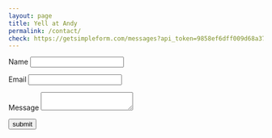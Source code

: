 ```yaml
---
layout: page
title: Yell at Andy
permalink: /contact/
check: https://getsimpleform.com/messages?api_token=9858ef6dff009d68a3744037c7c61309
---
```


<form action="https://getsimpleform.com/messages?form_api_token=f09068d092e7a1d0649ab807a8d7e625" method="post">
  <!-- the redirect_to is optional, the form will redirect to the referrer on submission -->
  <input type='hidden' name='redirect_to' value='http://mattmotel.github.io/goodbadshow/' />
  <!-- all your input fields here.... -->
  <p><label>Name</label>
  <input type='text' name='name'/></p>
  <p><label>Email</label>
  <input type='text' name='email' /></p>
  <p><label>Message</label>
  <textarea name="message"></textarea></p>
  <input type='submit' value='submit' />
</form>
      

